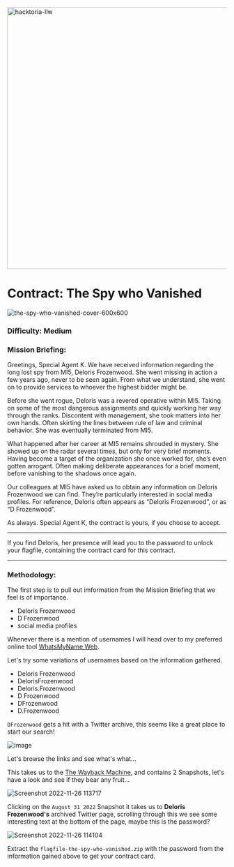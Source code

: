 <img width="600" alt="hacktoria-llw" src="https://user-images.githubusercontent.com/117080369/203552008-2d0e0a07-1815-485b-8f3f-ae7ed7258af8.png">

# Contract: The Spy who Vanished
![the-spy-who-vanished-cover-600x600](https://user-images.githubusercontent.com/117080369/204003381-3a18cb6a-86fb-41cd-a156-8671ce87c076.png)

### Difficulty: Medium

### Mission Briefing:
Greetings, Special Agent K. We have received information regarding the long lost spy from MI5, Deloris Frozenwood. She went missing in action a few years ago, never to be seen again. From what we understand, she went on to provide services to whoever the highest bidder might be.

Before she went rogue, Deloris was a revered operative within MI5. Taking on some of the most dangerous assignments and quickly working her way through the ranks. Discontent with management, she took matters into her own hands. Often skirting the lines between rule of law and criminal behavior. She was eventually terminated from MI5.

What happened after her career at MI5 remains shrouded in mystery. She showed up on the radar several times, but only for very brief moments. Having become a target of the organization she once worked for, she’s even gotten arrogant. Often making deliberate appearances for a brief moment, before vanishing to the shadows once again.

Our colleagues at MI5 have asked us to obtain any information on Deloris Frozenwood we can find. They’re particularly interested in social media profiles. For reference, Deloris often appears as “Deloris Frozenwood”, or as “D Frozenwood”.

As always. Special Agent K, the contract is yours, if you choose to accept.

---

If you find Deloris, her presence will lead you to the password to unlock your flagfile, containing the contract card for this contract.

---

### Methodology:
The first step is to pull out imformation from the Mission Briefing that we feel is of importance.
* Deloris Frozenwood
* D Frozenwood
* social media profiles

Whenever there is a mention of usernames I will head over to my preferred online tool <a href="https://whatsmyname.app/">WhatsMyName Web</a>.

Let's try some variations of usernames based on the information gathered.
* Deloris Frozenwood
* DelorisFrozenwood 
* Deloris.Frozenwood 
* D Frozenwood 
* DFrozenwood 
* D.Frozenwood 

`DFrozenwood` gets a hit with a Twitter archive, this seems like a great place to start our search!

![image](https://user-images.githubusercontent.com/117080369/204086516-3fc2143d-3c12-4add-8f48-fa6efdb0e828.png)

Let's browse the links and see what's what...

This takes us to the <a href="https://web.archive.org/">The Wayback Machine</a>, and contains 2 Snapshots, let's have a look and see if they bear any fruit...

![Screenshot 2022-11-26 113717](https://user-images.githubusercontent.com/117080369/204086809-c50cb5fa-c453-4948-a58a-97ce50e88161.png)

Clicking on the `August 31 2022` Snapshot it takes us to **Deloris Frozenwood's** archived Twitter page, scrolling through this we see some interesting text at the bottom of the page, maybe this is the password?

![Screenshot 2022-11-26 114104](https://user-images.githubusercontent.com/117080369/204086908-8e875c77-0239-443b-a3d2-e13722630add.png)

Extract the `flagfile-the-spy-who-vanished.zip` with the password from the information gained above to get your contract card.
